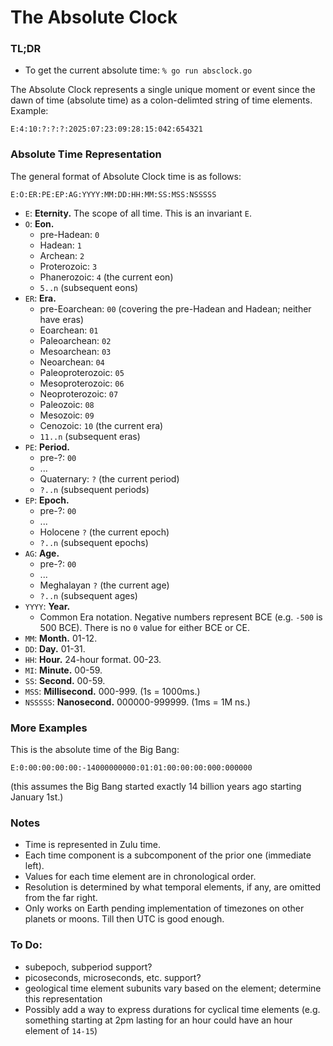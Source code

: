 # The Absolute Clock

### TL;DR
* To get the current absolute time: `% go run absclock.go`

The Absolute Clock represents a single unique moment or event since the dawn of time (absolute time) as a colon-delimted string of time elements. Example:

`E:4:10:?:?:?:2025:07:23:09:28:15:042:654321`


### Absolute Time Representation

The general format of Absolute Clock time is as follows:

`E:O:ER:PE:EP:AG:YYYY:MM:DD:HH:MM:SS:MSS:NSSSSS`

* `E`: **Eternity.** The scope of all time. This is an invariant `E`.
* `O`: **Eon.**
    * pre-Hadean: `0`
    * Hadean: `1`
    * Archean: `2`
    * Proterozoic: `3`
    * Phanerozoic: `4` (the current eon)
    * `5..n` (subsequent eons)
* `ER`: **Era.**
    * pre-Eoarchean: `00` (covering the pre-Hadean and Hadean; neither have eras)
    * Eoarchean: `01`
    * Paleoarchean: `02`
    * Mesoarchean: `03`
    * Neoarchean: `04`
    * Paleoproterozoic: `05`
    * Mesoproterozoic: `06`
    * Neoproterozoic: `07`
    * Paleozoic: `08`
    * Mesozoic: `09`
    * Cenozoic: `10` (the current era)
    * `11..n` (subsequent eras)
* `PE`: **Period.**
    * pre-?: `00`
    * ...
    * Quaternary: `?` (the current period)
    * `?..n` (subsequent periods)
* `EP`: **Epoch.** 
    * pre-?: `00`
    * ...
    * Holocene `?` (the current epoch)
    * `?..n` (subsequent epochs)
* `AG`: **Age.**
    * pre-?: `00`
    * ...
    * Meghalayan `?` (the current age)
    * `?..n` (subsequent ages)
* `YYYY`: **Year.**
    * Common Era notation. Negative numbers represent BCE (e.g. `-500` is 500 BCE). There is no `0` value for either BCE or CE.
* `MM`: **Month.** 01-12.
* `DD`: **Day.** 01-31.
* `HH`: **Hour.** 24-hour format. 00-23.
* `MI`: **Minute.** 00-59.
* `SS`: **Second.** 00-59.
* `MSS`: **Millisecond.** 000-999. (1s = 1000ms.)
* `NSSSSS`: **Nanosecond.** 000000-999999. (1ms = 1M ns.)

### More Examples

This is the absolute time of the Big Bang:

`E:0:00:00:00:00:-14000000000:01:01:00:00:00:000:000000`

(this assumes the Big Bang started exactly 14 billion years ago starting January 1st.)

### Notes
* Time is represented in Zulu time.
* Each time component is a subcomponent of the prior one (immediate left).
* Values for each time element are in chronological order.
* Resolution is determined by what temporal elements, if any, are omitted from the far right.
* Only works on Earth pending implementation of timezones on other planets or moons. Till then UTC is good enough.

### To Do:
* subepoch, subperiod support? 
* picoseconds, microseconds, etc. support?
* geological time element subunits vary based on the element; determine this representation
* Possibly add a way to express durations for cyclical time elements (e.g. something starting at 2pm lasting for an hour could have an hour element of `14-15`)
